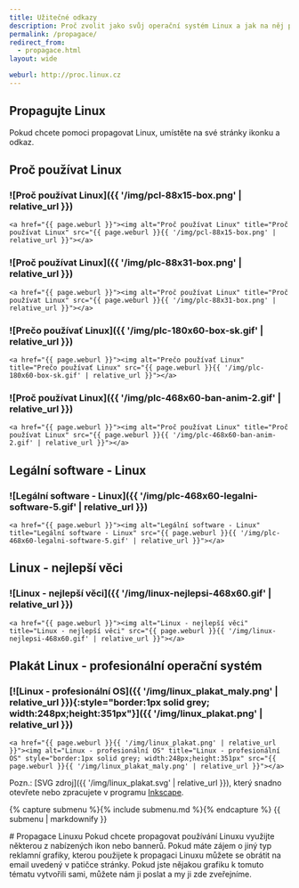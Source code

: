 ```yaml
---
title: Užitečné odkazy
description: Proč zvolit jako svůj operační systém Linux a jak na něj přejít. Některé další zajímavé informace + užitečné odkazy.
permalink: /propagace/
redirect_from:
  - propagace.html
layout: wide

weburl: http://proc.linux.cz
---
```

<article markdown="1">

# Propagujte Linux

Pokud chcete pomoci propagovat Linux, umístěte na své stránky ikonku a odkaz.

## Proč používat Linux

### ![Proč používat Linux]({{ '/img/pcl-88x15-box.png' | relative_url }})
`<a href="{{ page.weburl }}"><img alt="Proč používat Linux" title="Proč používat Linux" src="{{ page.weburl }}{{ '/img/pcl-88x15-box.png' | relative_url }}"></a>`

### ![Proč používat Linux]({{ '/img/plc-88x31-box.png' | relative_url }})
`<a href="{{ page.weburl }}"><img alt="Proč používat Linux" title="Proč používat Linux" src="{{ page.weburl }}{{ '/img/plc-88x31-box.png' | relative_url }}"></a>`

### ![Prečo používať Linux]({{ '/img/plc-180x60-box-sk.gif' | relative_url }})
`<a href="{{ page.weburl }}"><img alt="Prečo používať Linux" title="Prečo používať Linux" src="{{ page.weburl }}{{ '/img/plc-180x60-box-sk.gif' | relative_url }}"></a>`

### ![Proč používat Linux]({{ '/img/plc-468x60-ban-anim-2.gif' | relative_url }})
`<a href="{{ page.weburl }}"><img alt="Proč používat Linux" title="Proč používat Linux" src="{{ page.weburl }}{{ '/img/plc-468x60-ban-anim-2.gif' | relative_url }}"></a>`

## Legální software - Linux

### ![Legální software - Linux]({{ '/img/plc-468x60-legalni-software-5.gif' | relative_url }})
`<a href="{{ page.weburl }}"><img alt="Legální software - Linux" title="Legální software - Linux" src="{{ page.weburl }}{{ '/img/plc-468x60-legalni-software-5.gif' | relative_url }}"></a>`

## Linux - nejlepší věci

### ![Linux - nejlepší věci]({{ '/img/linux-nejlepsi-468x60.gif' | relative_url }})
`<a href="{{ page.weburl }}"><img alt="Linux - nejlepší věci" title="Linux - nejlepší věci" src="{{ page.weburl }}{{ '/img/linux-nejlepsi-468x60.gif' | relative_url }}"></a>`

## Plakát Linux - profesionální operační systém

### [![Linux - profesionální OS]({{ '/img/linux_plakat_maly.png' | relative_url }}){:style="border:1px solid grey; width:248px;height:351px"}]({{ '/img/linux_plakat.png' | relative_url }})
`<a href="{{ page.weburl }}{{ '/img/linux_plakat.png' | relative_url }}"><img alt="Linux - profesionální OS" title="Linux - profesionální OS" style="border:1px solid grey; width:248px;height:351px" src="{{ page.weburl }}{{ '/img/linux_plakat_maly.png' | relative_url }}"></a>`

Pozn.: [SVG zdroj]({{ '/img/linux_plakat.svg' | relative_url }}), který snadno otevřete nebo zpracujete v programu [Inkscape](http://www.inkscape.org).

</article>

<aside>

{% capture submenu %}{% include submenu.md %}{% endcapture %}
{{ submenu | markdownify }}

<section markdown="1">
# Propagace Linuxu
Pokud chcete propagovat používání Linuxu využijte některou z nabízených ikon nebo bannerů. Pokud máte zájem o jiný typ reklamní grafiky, kterou použijete k propagaci Linuxu můžete se obrátit na email uvedený v patičce stránky. Pokud jste nějakou grafiku k tomuto tématu vytvořili sami, můžete nám ji poslat a my ji zde zveřejníme.
</section>

</aside>
